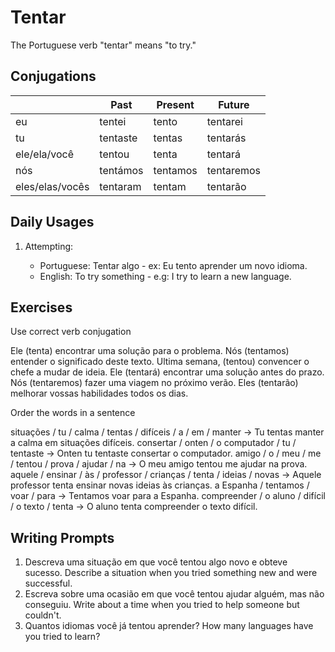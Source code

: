 # Tentar

The Portuguese verb "tentar" means "to try."

## Conjugations

|                 | Past     | Present  | Future     |
| --------------- | -------- | -------- | ---------- |
| eu              | tentei   | tento    | tentarei   |
| tu              | tentaste | tentas   | tentarás   |
| ele/ela/você    | tentou   | tenta    | tentará    |
| nós             | tentámos | tentamos | tentaremos |
| eles/elas/vocês | tentaram | tentam   | tentarão   |

## Daily Usages

1. Attempting:

   - Portuguese: Tentar algo - ex: Eu tento aprender um novo idioma.
   - English: To try something - e.g: I try to learn a new language.

## Exercises

Use correct verb conjugation

Ele (tenta) encontrar uma solução para o problema.
Nós (tentamos) entender o significado deste texto.
Ultima semana, (tentou) convencer o chefe a mudar de ideia.
Ele (tentará) encontrar uma solução antes do prazo.
Nós (tentaremos) fazer uma viagem no próximo verão.
Eles (tentarão) melhorar vossas habilidades todos os dias.

Order the words in a sentence

situações / tu / calma / tentas / difíceis / a / em / manter -> Tu tentas manter a calma em situações difíceis.
consertar / onten / o computador / tu / tentaste -> Onten tu tentaste consertar o computador.
amigo / o / meu / me / tentou / prova / ajudar / na -> O meu amigo tentou me ajudar na prova.
aquele / ensinar / às / professor / crianças / tenta / ideias / novas -> Aquele professor tenta ensinar novas ideias às crianças.
a Espanha / tentamos / voar / para -> Tentamos voar para a Espanha.
compreender / o aluno / difícil / o texto / tenta -> O aluno tenta compreender o texto difícil.

## Writing Prompts

1. Descreva uma situação em que você tentou algo novo e obteve sucesso. Describe a situation when you tried something new and were successful.
2. Escreva sobre uma ocasião em que você tentou ajudar alguém, mas não conseguiu. Write about a time when you tried to help someone but couldn't.
3. Quantos idiomas você já tentou aprender? How many languages have you tried to learn?

